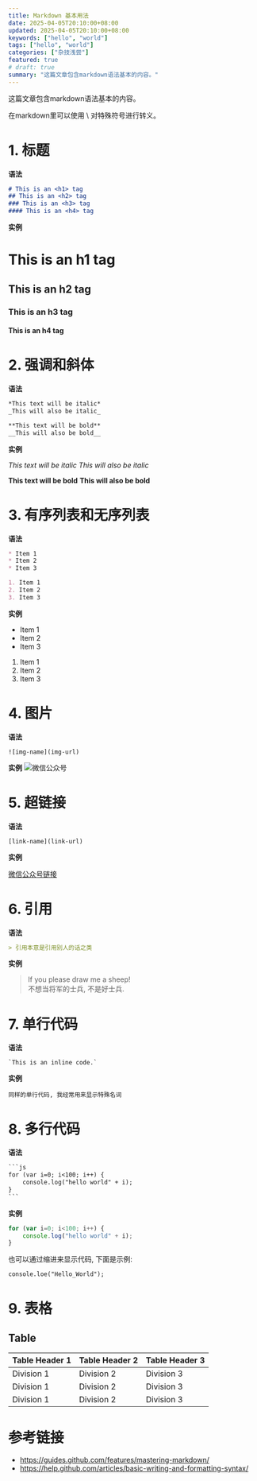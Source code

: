 ```yaml
---
title: Markdown 基本用法
date: 2025-04-05T20:10:00+08:00
updated: 2025-04-05T20:10:00+08:00
keywords: ["hello", "world"]
tags: ["hello", "world"]
categories: ["杂技浅尝"]
featured: true
# draft: true
summary: "这篇文章包含markdown语法基本的内容。"
---
```


这篇文章包含markdown语法基本的内容。

在markdown里可以使用 \ 对特殊符号进行转义。  

# 1. 标题

**语法**
```md
# This is an <h1> tag
## This is an <h2> tag
### This is an <h3> tag
#### This is an <h4> tag
```

**实例**

# This is an h1 tag
## This is an h2 tag
### This is an h3 tag
#### This is an h4 tag

# 2. 强调和斜体

**语法**
```md
*This text will be italic*
_This will also be italic_

**This text will be bold**
__This will also be bold__
```

**实例**

*This text will be italic*
_This will also be italic_

**This text will be bold**
__This will also be bold__

# 3. 有序列表和无序列表

**语法**
```md
* Item 1
* Item 2
* Item 3

1. Item 1
2. Item 2
3. Item 3
```

**实例**
* Item 1
* Item 2
* Item 3

1. Item 1
2. Item 2
3. Item 3

# 4. 图片

**语法**
```
![img-name](img-url)
```

**实例**
![微信公众号](https://storage.guangzhengli.com/images/wechat-official-account.png)

# 5. 超链接

**语法**
```
[link-name](link-url)
```

**实例**

[微信公众号链接](https://storage.guangzhengli.com/images/wechat-official-account.png)

# 6. 引用

**语法**
```md
> 引用本意是引用别人的话之类  
```

**实例**

> If you please draw me a sheep!  
> 不想当将军的士兵, 不是好士兵.  

# 7. 单行代码

**语法**
```
`This is an inline code.`
```

**实例**

`同样的单行代码, 我经常用来显示特殊名词`

# 8. 多行代码

**语法**

```md
​```js
for (var i=0; i<100; i++) {
    console.log("hello world" + i);
}
​```
```

**实例**

```js
for (var i=0; i<100; i++) {
    console.log("hello world" + i);
}
```

也可以通过缩进来显示代码, 下面是示例:  

    console.loe("Hello_World");

# 9. 表格

## Table

| Table Header 1 | Table Header 2 | Table Header 3 |
| - | - | - |
| Division 1 | Division 2 | Division 3 |
| Division 1 | Division 2 | Division 3 |
| Division 1 | Division 2 | Division 3 |

# 参考链接

- https://guides.github.com/features/mastering-markdown/  
- https://help.github.com/articles/basic-writing-and-formatting-syntax/
